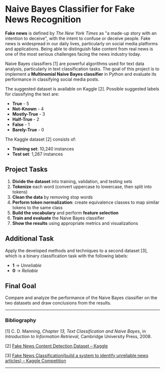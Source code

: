 # Naive Bayes Classifier for Fake News Recognition
**Fake news** is defined by *The New York Times* as "a made-up story with an intention to deceive", with the intent to confuse or deceive people. Fake news is widespread in our daily lives, particularly on social media platforms and applications. Being able to distinguish fake content from real news is one of the most serious challenges facing the news industry today.

Naive Bayes classifiers \[1] are powerful algorithms used for text data analysis, particularly in text classification tasks. The goal of this project is to implement a **Multinomial Naive Bayes classifier** in Python and evaluate its performance in classifying social media posts.

The suggested dataset is available on Kaggle \[2]. Possible suggested labels for classifying the text are:

* **True** - 5
* **Not-Known** - 4
* **Mostly-True** - 3
* **Half-True** - 2
* **False** - 1
* **Barely-True** - 0

The Kaggle dataset \[2] consists of:

* **Training set**: 10,240 instances
* **Test set**: 1,267 instances

## Project Tasks

1. **Divide the dataset** into training, validation, and testing sets
2. **Tokenize** each word (convert uppercase to lowercase, then split into tokens)
3. **Clean the data** by removing stop words
4. **Perform token normalization**: create equivalence classes to map similar tokens to the same class
5. **Build the vocabulary** and perform **feature selection**
6. **Train and evaluate** the Naive Bayes classifier
7. **Show the results** using appropriate metrics and visualizations

## Additional Task

Apply the developed methods and techniques to a second dataset \[3], which is a binary classification task with the following labels:

* **1** $\rightarrow$ *Unreliable*
* **0** $\rightarrow$ *Reliable*

## Final Goal

Compare and analyze the performance of the Naive Bayes classifier on the two datasets and draw conclusions from the results.

---

### Bibliography

\[1] C. D. Manning, *Chapter 13, Text Classification and Naive Bayes*, in *Introduction to Information Retrieval*, Cambridge University Press, 2008.

\[2] [Fake News Content Detection Dataset – Kaggle](https://www.kaggle.com/datasets/anmolkumar/fake-news-content-detection?select=train.csv)

\[3] [Fake News Classification(build a system to identify unreliable news articles) – Kaggle Competition](https://www.kaggle.com/competitions/fake-news/data?select=train.csv)

---

